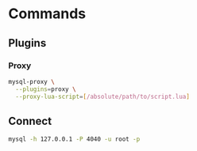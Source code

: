# Commands

## Plugins

### Proxy

```sh
mysql-proxy \
  --plugins=proxy \
  --proxy-lua-script=[/absolute/path/to/script.lua]
```

## Connect

```sh
mysql -h 127.0.0.1 -P 4040 -u root -p
```
